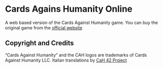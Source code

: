 # Cards Agains Humanity Online

A web based version of the Cards Against Humanity game. You can buy the original game from the [official website](https://cardsagainsthumanity.com/)

## Copyright and Credits

“Cards Against Humanity” and the CAH logos are trademarks of Cards Against Humanity LLC.
Italian translations by [CaH 42 Project](https://www.cah42project.it/)
